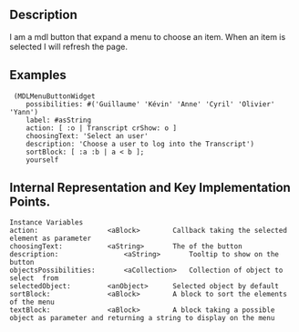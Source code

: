 Description
--------------------

I am a mdl button that expand a menu to choose an item. When an item is selected I will refresh the page.

Examples
--------------------

	 (MDLMenuButtonWidget
		possibilities: #('Guillaume' 'Kévin' 'Anne' 'Cyril' 'Olivier' 'Yann')
		label: #asString
		action: [ :o | Transcript crShow: o ]
		choosingText: 'Select an user'
		description: 'Choose a user to log into the Transcript')
		sortBlock: [ :a :b | a < b ];
		yourself
 
Internal Representation and Key Implementation Points.
--------------------

    Instance Variables
	action:					<aBlock> 		Callback taking the selected element as parameter
	choosingText:			<aString>		The of the button
	description:				<aString>		Tooltip to show on the button
	objectsPossibilities:		<aCollection>	Collection of object to select  from
	selectedObject:			<anObject>		Selected object by default
	sortBlock:				<aBlock>		A block to sort the elements of the menu
	textBlock:				<aBlock>		A block taking a possible object as parameter and returning a string to display on the menu
